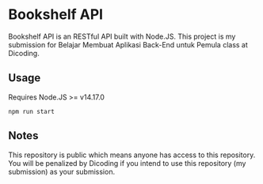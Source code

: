 # Bookshelf API

Bookshelf API is an RESTful API built with Node.JS. This project is my submission for Belajar Membuat Aplikasi Back-End untuk Pemula class at Dicoding.

## Usage
Requires Node.JS >= v14.17.0

```
npm run start
```

## Notes
This repository is public which means anyone has access to this repository. You will be penalized by Dicoding if you intend to use this repository (my submission) as your submission.